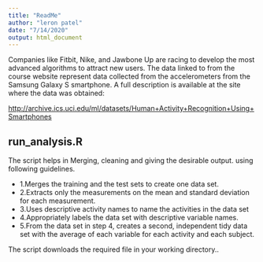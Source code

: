 ```yaml
---
title: "ReadMe"
author: "leron patel"
date: "7/14/2020"
output: html_document
---
```


Companies like Fitbit, Nike, and Jawbone Up are racing to develop the most advanced algorithms to attract new users. The data linked to from the course website represent data collected from the accelerometers from the Samsung Galaxy S smartphone. A full description is available at the site where the data was obtained:

http://archive.ics.uci.edu/ml/datasets/Human+Activity+Recognition+Using+Smartphones 

## run_analysis.R
 
 The script helps in Merging, cleaning and giving the desirable output.
 using following guidelines.
 
- 1.Merges the training and the test sets to create one data set.
- 2.Extracts only the measurements on the mean and standard deviation for each measurement.
- 3.Uses descriptive activity names to name the activities in the data set
- 4.Appropriately labels the data set with descriptive variable names.
- 5.From the data set in step 4, creates a second, independent tidy data set with the average of each variable for each activity and each subject.

The script downloads the required file in your working directory..